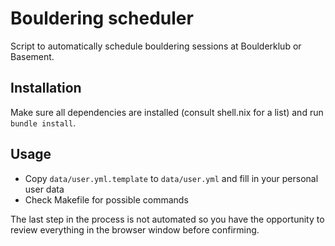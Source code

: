 # Bouldering scheduler

Script to automatically schedule bouldering sessions at Boulderklub or Basement.

## Installation

Make sure all dependencies are installed (consult shell.nix for a list) and run `bundle install`.

## Usage

- Copy `data/user.yml.template` to `data/user.yml` and fill in your personal user data
- Check Makefile for possible commands

The last step in the process is not automated so you have the opportunity to
review everything in the browser window before confirming.
